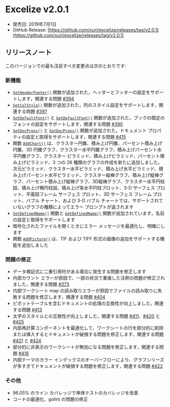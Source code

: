 # Excelize v2.0.1

* 発売日: 2019年7月1日
* GitHub Release: [https://github.com/xuri/excelize/releases/tag/v2.0.1](https://github.com/xuri/excelize/releases/tag/v2.0.1)

## リリースノート

このバージョンでの最も注目すべき変更点は次のとおりです:

### 新機能

* [`SetHeaderFooter()`](https://pkg.go.dev/github.com/xuri/excelize/v2@v2.0.1#File.SetHeaderFooter) 関数が追加された，ヘッダーとフッターの設定をサポートします，関連する問題 [#394](https://github.com/xuri/excelize/issues/394)
* [`SetColStyle()`](https://pkg.go.dev/github.com/xuri/excelize/v2@v2.0.1#File.SetColStyle) 関数が追加された，列のスタイル設定をサポートします，関連する問題 [#397](https://github.com/xuri/excelize/issues/397)
* [`SetDefaultFont()`](https://pkg.go.dev/github.com/xuri/excelize/v2@v2.0.1#File.SetDefaultFont) と [`GetDefaultFont()`](https://pkg.go.dev/github.com/xuri/excelize/v2@v2.0.1#File.GetDefaultFont) 関数が追加された，ブックの既定のフォントの設定をサポートします，関連する問題 [#390](https://github.com/xuri/excelize/issues/390)
* [`SetDocProps()`](https://pkg.go.dev/github.com/xuri/excelize/v2@v2.0.1#File.SetDocProps) と [`GetDocProps()`](https://pkg.go.dev/github.com/xuri/excelize/v2@v2.0.1#File.GetDocProps) 関数が追加された，ドキュメント プロパティの設定と取得をサポートします，関連する問題 [#415](https://github.com/xuri/excelize/issues/415)
* 関数 [`AddChart()`](https://pkg.go.dev/github.com/xuri/excelize/v2@v2.0.1#File.AddChart) は、クラスター円錐、積み上げ円錐、パーセント積み上げ円錐、3D 円錐グラフ、クラスター水平円錐グラフ、積み上げパーセント水平円錐グラフ、クラスター ピラミッド、積み上げピラミッド、パーセント積み上げピラミッド、3 つの 26 種類のグラフの作成を新たに追加しました。次元ピラミッド、クラスター水平ピラミッド、積み上げ水平ピラミッド、積み上げパーセント水平ピラミッド、クラスター縦棒グラフ、積み上げ縦棒グラフ、パーセント積み上げ縦棒グラフ、3D縦棒グラフ、クラスター水平円柱図、積み上げ横円柱図、積み上げ率水平円柱プロット、3-D サーフェス プロット、平面図フレーム サーフェス プロット、3D サーフェス フレーム プロット、バブル チャート、および 3-D バブル チャートでは、サポートされていないグラフの種類によってエラー プロンプトが返されます
* [`SetDefinedName()`](https://pkg.go.dev/github.com/xuri/excelize/v2@v2.0.1#File.SetDefinedName) 関数と [`GetDefinedName()`](https://pkg.go.dev/github.com/xuri/excelize/v2@v2.0.1#File.GetDefinedName) 関数が追加されています，名前の設定と取得をサポートします
* 暗号化されたファイルを開くときにエラー メッセージを最適化し、明確にします
* 関数 [`AddPicture()`](https://pkg.go.dev/github.com/xuri/excelize/v2@v2.0.1#File.AddPicture) は、TIF および TIFF 形式の画像の追加をサポートする機能を追加しました

### 問題の修正

* データ検証式に二重引用符がある場合に発生する問題を修正します
* 内部カウント エラーが原因で、一部の状況で重複した注釈の問題が修正されました，関連する問題 [#373](https://github.com/xuri/excelize/issues/373)
* 内部ワークシート map の読み取りエラーが原因でファイルの読み取りに失敗する問題を修正します，関連する問題 [#404](https://github.com/xuri/excelize/issues/404)
* ピボットテーブルを含むドキュメントの処理の互換性が向上しました，関連する問題 [#413](https://github.com/xuri/excelize/issues/413)
* 太字のスタイルとの互換性が向上しました，関連する問題 [#411](https://github.com/xuri/excelize/issues/)、[#420](https://github.com/xuri/excelize/issues/420) と [#425](https://github.com/xuri/excelize/issues/425)
* 内部再計算コンポーネントを最適化して、ワークシートの行を部分的に削除または挿入するとドキュメントが破損する問題を修正します，関連する問題 [#421](https://github.com/xuri/excelize/issues/421) と [#424](https://github.com/xuri/excelize/issues/424)
* 部分的に非表示のワークシートが無効になる問題を修正します，関連する問題 [#418](https://github.com/xuri/excelize/issues/418)
* 内部テーマのカラー インデックスのオーバーフローにより、グラフシリーズが多すぎてドキュメントが破損する問題を修正します，関連する問題 [#422](https://github.com/xuri/excelize/issues/422)

### その他

* 96.05% のライン カバレッジで単体テストのカバレッジを改善
* コードの最適化、golint の問題の修正
